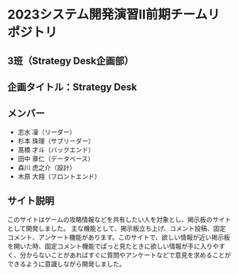 # 2023システム開発演習Ⅱ前期チームリポジトリ
## 3班（Strategy Desk企画部）
## 企画タイトル：Strategy Desk
## メンバー
  * 志水 凜（リーダー）
  * 杉本 珠理（サブリーダー）
  * 髙橋 才斗（バックエンド）
  * 田中 章仁（データベース）
  * 森川 虎之介（設計）
  * 木原 大翔（フロントエンド）
## サイト説明
  このサイトはゲームの攻略情報などを共有したい人を対象とし、掲示板のサイトとして開発しました。
  主な機能として、掲示板立ち上げ、コメント投稿、固定コメント、アンケート機能があります。このサイトで、欲しい情報が近い掲示板を開いた時、固定コメント機能でぱっと見たときに欲しい情報が手に入りやすく、分からないことがあればすぐに質問やアンケートなどで意見を求めることができるように意識しながら開発しました。
